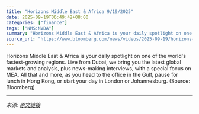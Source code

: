 ```yaml
---
title: "Horizons Middle East & Africa 9/19/2025"
date: 2025-09-19T06:49:42+08:00
categories: ["finance"]
tags: ["NMS:NVDA"]
summary: "Horizons Middle East & Africa is your daily spotlight on one of the world's fastest-growing regions. Live from Dubai, we bring you the latest global markets and analysis, plus news-making interviews, "
source_url: "https://www.bloomberg.com/news/videos/2025-09-19/horizons-middle-east-africa-9-19-2025-video"
---
```


Horizons Middle East & Africa is your daily spotlight on one of the world's fastest-growing regions. Live from Dubai, we bring you the latest global markets and analysis, plus news-making interviews, with a special focus on MEA. All that and more, as you head to the office in the Gulf, pause for lunch in Hong Kong, or start your day in London or Johannesburg. (Source: Bloomberg)

---

*来源: [原文链接](https://www.bloomberg.com/news/videos/2025-09-19/horizons-middle-east-africa-9-19-2025-video)*

